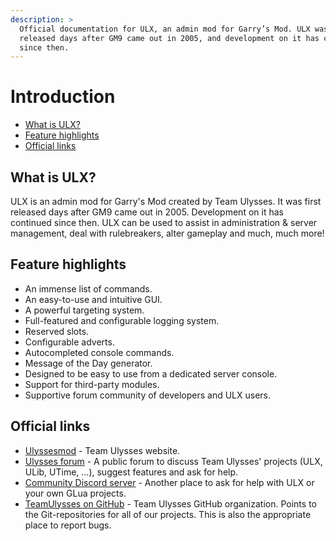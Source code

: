 ```yaml
---
description: >
  Official documentation for ULX, an admin mod for Garry’s Mod. ULX was first
  released days after GM9 came out in 2005, and development on it has continued
  since then.
---
```

# Introduction

- [What is ULX?](#what-is-ulx)
- [Feature highlights](#feature-highlights)
- [Official links](#official-links)

## What is ULX?

ULX is an admin mod for Garry's Mod created by Team Ulysses. It was first released days after GM9 came out in 2005. Development on it has continued since then. ULX can be used to assist in administration & server management, deal with rulebreakers, alter gameplay and much, much more!

## Feature highlights

- An immense list of commands.
- An easy-to-use and intuitive GUI.
- A powerful targeting system.
- Full-featured and configurable logging system.
- Reserved slots.
- Configurable adverts.
- Autocompleted console commands.
- Message of the Day generator.
- Designed to be easy to use from a dedicated server console.
- Support for third-party modules.
- Supportive forum community of developers and ULX users.

## Official links

- [Ulyssesmod](https://ulyssesmod.net) - Team Ulysses website.
- [Ulysses forum](https://forums.ulyssesmod.net) - A public forum to discuss Team Ulysses' projects (ULX, ULib, UTime, …), suggest features and ask for help.
- [Community Discord server](https://discord.gg/FtbZKnU) - Another place to ask for help with ULX or your own GLua projects.
- [TeamUlysses on GitHub](https://github.com/TeamUlysses) - Team Ulysses GitHub organization. Points to the Git-repositories for all of our projects. This is also the appropriate place to report bugs.
